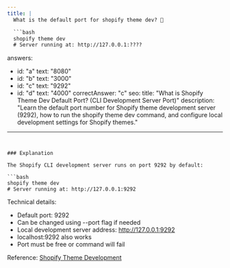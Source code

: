```yaml
---
title: |
  What is the default port for shopify theme dev? 🔌

  ```bash
  shopify theme dev
  # Server running at: http://127.0.0.1:????
  ```
answers:
  - id: "a"
    text: "8080"
  - id: "b"
    text: "3000"
  - id: "c"
    text: "9292"
  - id: "d"
    text: "4000"
correctAnswer: "c"
seo:
  title: "What is Shopify Theme Dev Default Port? (CLI Development Server Port)"
  description: "Learn the default port number for Shopify theme development server (9292), how to run the shopify theme dev command, and configure local development settings for Shopify themes."
---
```


### Explanation

The Shopify CLI development server runs on port 9292 by default:

```bash
shopify theme dev
# Server running at: http://127.0.0.1:9292
```

Technical details:
- Default port: 9292
- Can be changed using --port flag if needed
- Local development server address: http://127.0.0.1:9292
- localhost:9292 also works
- Port must be free or command will fail

Reference: [Shopify Theme Development](https://shopify.dev/themes/tools/cli/theme-commands#dev) 